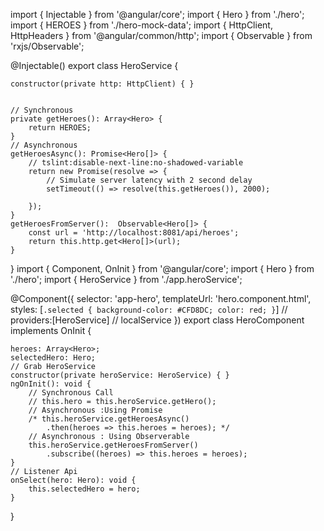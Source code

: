 import { Injectable } from '@angular/core';
import { Hero } from './hero';
import { HEROES } from './hero-mock-data';
import { HttpClient, HttpHeaders } from '@angular/common/http';
import { Observable } from 'rxjs/Observable';


@Injectable()
export class HeroService {

    constructor(private http: HttpClient) { }


    // Synchronous
    private getHeroes(): Array<Hero> {
        return HEROES;
    }
    // Asynchronous
    getHeroesAsync(): Promise<Hero[]> {
        // tslint:disable-next-line:no-shadowed-variable
        return new Promise(resolve => {
            // Simulate server latency with 2 second delay
            setTimeout(() => resolve(this.getHeroes()), 2000);

        });
    }
    getHeroesFromServer():  Observable<Hero[]> {
        const url = 'http://localhost:8081/api/heroes';
        return this.http.get<Hero[]>(url);
    }
}
import { Component, OnInit } from '@angular/core';
import { Hero } from './hero';
import { HeroService } from './app.heroService';

@Component({
    selector: 'app-hero',
    templateUrl: 'hero.component.html',
    styles: [`.selected {
        background-color: #CFD8DC;
        color: red;
      }`]
    // providers:[HeroService] // localService
})
export class HeroComponent implements OnInit {

    heroes: Array<Hero>;
    selectedHero: Hero;
    // Grab HeroService
    constructor(private heroService: HeroService) { }
    ngOnInit(): void {
        // Synchronous Call
        // this.hero = this.heroService.getHero();
        // Asynchronous :Using Promise
        /* this.heroService.getHeroesAsync()
            .then(heroes => this.heroes = heroes); */
        // Asynchronous : Using Observerable
        this.heroService.getHeroesFromServer()
            .subscribe((heroes) => this.heroes = heroes);
    }
    // Listener Api
    onSelect(hero: Hero): void {
        this.selectedHero = hero;
    }

}